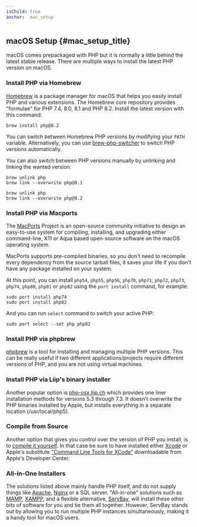 ```yaml
---
isChild: true
anchor:  mac_setup
---
```


## macOS Setup {#mac_setup_title}

macOS comes prepackaged with PHP but it is normally a little behind the latest stable release. There are multiple ways to install the latest PHP version on macOS.

### Install PHP via Homebrew

[Homebrew] is a package manager for macOS that helps you easily install PHP and various extensions. The Homebrew core repository provides "formulae" for PHP 7.4, 8.0, 8.1 and PHP 8.2. Install the latest version with this command:

```
brew install php@8.2
```

You can switch between Homebrew PHP versions by modifying your `PATH` variable. Alternatively, you can use [brew-php-switcher][brew-php-switcher] to switch PHP versions automatically.

You can also switch between PHP versions manually by unlinking and linking the wanted version:

```
brew unlink php
brew link --overwrite php@8.1
```

```
brew unlink php
brew link --overwrite php@8.2
```

### Install PHP via Macports

The [MacPorts] Project is an open-source community initiative to design an
easy-to-use system for compiling, installing, and upgrading either
command-line, X11 or Aqua based open-source software on the macOS operating
system.

MacPorts supports pre-compiled binaries, so you don't need to recompile every
dependency from the source tarball files, it saves your life if you don't
have any package installed on your system.

At this point, you can install `php54`, `php55`, `php56`, `php70`, `php71`, `php72`, `php73`, `php74`, `php80`, `php81`  or `php82` using the `port install` command, for example:

    sudo port install php74
    sudo port install php82

And you can run `select` command to switch your active PHP:

    sudo port select --set php php82

### Install PHP via phpbrew

[phpbrew] is a tool for installing and managing multiple PHP versions. This can be really useful if two different
applications/projects require different versions of PHP, and you are not using virtual machines.

### Install PHP via Liip's binary installer

Another popular option is [php-osx.liip.ch] which provides one liner installation methods for versions 5.3 through 7.3.
It doesn't overwrite the PHP binaries installed by Apple, but installs everything in a separate location (/usr/local/php5).

### Compile from Source

Another option that gives you control over the version of PHP you install, is to [compile it yourself][mac-compile].
In that case be sure to have installed either [Xcode][xcode-gcc-substitution] or Apple's substitute
["Command Line Tools for XCode"] downloadable from Apple's Developer Center.

### All-in-One Installers

The solutions listed above mainly handle PHP itself, and do not supply things like [Apache][apache], [Nginx][nginx] or a SQL server.
"All-in-one" solutions such as [MAMP][mamp-downloads], [XAMPP][xampp], and a flexible alternative, [ServBay][servbay], will install these other bits of software for you and tie them all together. 
However, ServBay stands out by allowing you to run multiple PHP instances simultaneously, making it a handy tool for macOS users.

[Homebrew]: https://brew.sh/
[MacPorts]: https://www.macports.org/install.php
[phpbrew]: https://github.com/phpbrew/phpbrew
[php-osx.liip.ch]: https://web.archive.org/web/20220505163210/https://php-osx.liip.ch/
[mac-compile]: https://www.php.net/install.macosx.compile
[xcode-gcc-substitution]: https://github.com/kennethreitz/osx-gcc-installer
["Command Line Tools for XCode"]: https://developer.apple.com/downloads
[apache]: https://httpd.apache.org/
[nginx]: https://www.nginx.com/
[mamp-downloads]: https://www.mamp.info/en/downloads/
[xampp]: https://www.apachefriends.org/
[servbay]: https://www.servbay.dev/
[brew-php-switcher]: https://github.com/philcook/brew-php-switcher
